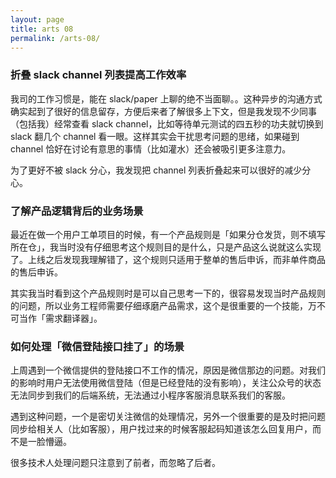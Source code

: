 ```yaml
---
layout: page
title: arts 08 
permalink: /arts-08/
---
```


### 折叠 slack channel 列表提高工作效率

我司的工作习惯是，能在 slack/paper 上聊的绝不当面聊。。这种异步的沟通方式确实起到了很好的信息留存，方便后来者了解很多上下文，但是我发现不少同事（包括我）经常查看 slack channel，比如等待单元测试的四五秒的功夫就切换到 slack 翻几个 channel 看一眼。这样其实会干扰思考问题的思绪，如果碰到 channel 恰好在讨论有意思的事情（比如灌水）还会被吸引更多注意力。

为了更好不被 slack 分心，我发现把 channel 列表折叠起来可以很好的减少分心。

### 了解产品逻辑背后的业务场景

最近在做一个用户工单项目的时候，有一个产品规则是「如果分仓发货，则不填写所在仓」，我当时没有仔细思考这个规则目的是什么，只是产品这么说就这么实现了。上线之后发现我理解错了，这个规则只适用于整单的售后申诉，而非单件商品的售后申诉。

其实我当时看到这个产品规则时是可以自己思考一下的，很容易发现当时产品规则的问题，所以业务工程师需要仔细琢磨产品需求，这个是很重要的一个技能，万不可当作「需求翻译器」。

### 如何处理「微信登陆接口挂了」的场景

上周遇到一个微信提供的登陆接口不工作的情况，原因是微信那边的问题。对我们的影响时用户无法使用微信登陆（但是已经登陆的没有影响），关注公众号的状态无法同步到我们的后端系统，无法通过小程序客服消息联系我们的客服。

遇到这种问题，一个是密切关注微信的处理情况，另外一个很重要的是及时把问题同步给相关人（比如客服），用户找过来的时候客服起码知道该怎么回复用户，而不是一脸懵逼。

很多技术人处理问题只注意到了前者，而忽略了后者。